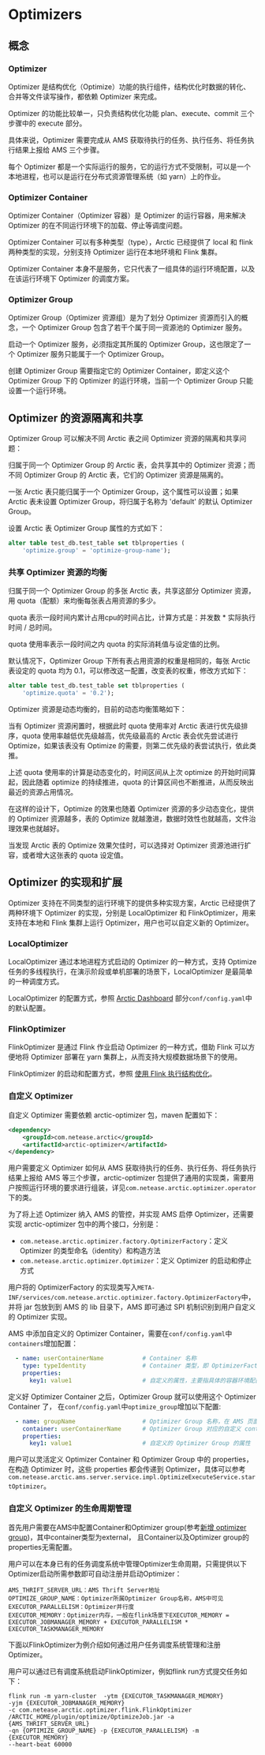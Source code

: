 # Optimizers

## 概念

### Optimizer

Optimizer 是结构优化（Optimize）功能的执行组件，结构优化时数据的转化、合并等文件读写操作，都依赖 Optimizer 来完成。

Optimizer 的功能比较单一，只负责结构优化功能 plan、execute、commit 三个步骤中的 execute 部分。

具体来说，Optimizer 需要完成从 AMS 获取待执行的任务、执行任务、将任务执行结果上报给 AMS 三个步骤。

每个 Optimizer 都是一个实际运行的服务，它的运行方式不受限制，可以是一个本地进程，也可以是运行在分布式资源管理系统（如 yarn）上的作业。

### Optimizer Container

Optimizer Container（Optimizer 容器）是 Optimizer 的运行容器，用来解决 Optimizer 的在不同运行环境下的加载、停止等调度问题。

Optimizer Container 可以有多种类型（type），Arctic 已经提供了 local 和 flink 两种类型的实现，分别支持 Optimizer 运行在本地环境和 Flink 集群。

Optimizer Container 本身不是服务，它只代表了一组具体的运行环境配置，以及在该运行环境下 Optimizer 的调度方案。

### Optimizer Group

Optimizer Group（Optimizer 资源组）是为了划分 Optimizer 资源而引入的概念，一个 Optimizer Group 包含了若干个属于同一资源池的 Optimizer 服务。

启动一个 Optimizer 服务，必须指定其所属的 Optimizer Group，这也限定了一个 Optimizer 服务只能属于一个 Optimizer Group。

创建 Optimizer Group 需要指定它的 Optimizer Container，即定义这个 Optimizer Group 下的 Optimizer 的运行环境，当前一个 Optimizer Group 只能设置一个运行环境。

## Optimizer 的资源隔离和共享

Optimizer Group 可以解决不同 Arctic 表之间 Optimizer 资源的隔离和共享问题： 

归属于同一个 Optimizer Group 的 Arctic 表，会共享其中的 Optimizer 资源；而不同 Optimizer Group 的 Arctic 表，它们的 
Optimizer 资源是隔离的。

一张 Arctic 表只能归属于一个 Optimizer Group，这个属性可以设置；如果 Arctic 表未设置 Optimizer Group，将归属于名称为 'default' 的默认 Optimizer Group。

设置 Arctic 表 Optimizer Group 属性的方式如下：

```sql
alter table test_db.test_table set tblproperties (
    'optimize.group' = 'optimize-group-name');
```

### 共享 Optimizer 资源的均衡

归属于同一个 Optimizer Group 的多张 Arctic 表，共享这部分 Optimizer 资源，用 quota（配额）来均衡每张表占用资源的多少。

quota 表示一段时间内累计占用cpu的时间占比，计算方式是：并发数 * 实际执行时间 / 总时间。

quota 使用率表示一段时间之内 quota 的实际消耗值与设定值的比例。

默认情况下，Optimizer Group 下所有表占用资源的权重是相同的，每张 Arctic 表设定的 quota 均为 0.1，可以修改这一配置，改变表的权重，修改方式如下：

```sql
alter table test_db.test_table set tblproperties (
    'optimize.quota' = '0.2');
```

Optimizer 资源是动态均衡的，目前的动态均衡策略如下：

当有 Optimizer 资源闲置时，根据此时 quota 使用率对 Arctic 表进行优先级排序，quota 使用率越低优先级越高，优先级最高的 Arctic 表会优先尝试进行 Optimize，如果该表没有 Optimize 的需要，则第二优先级的表尝试执行，依此类推。

上述 quota 使用率的计算是动态变化的，时间区间从上次 optimize 的开始时间算起，因此随着 optimize 的持续推进，quota 的计算区间也不断推进，从而反映出最近的资源占用情况。

在这样的设计下，Optimize 的效果也随着 Optimizer 资源的多少动态变化，提供的 Optimizer 资源越多，表的 Optimize 就越激进，数据时效性也就越高，文件治理效果也就越好。

当发现 Arctic 表的 Optimize 效果欠佳时，可以选择对 Optimizer 资源池进行扩容，或者增大这张表的 quota 设定值。


## Optimizer 的实现和扩展

Optimizer 支持在不同类型的运行环境下的提供多种实现方案，Arctic 已经提供了两种环境下 Optimizer 的实现，分别是 LocalOptimizer 和 FlinkOptimizer，用来支持在本地和 Flink 集群上运行 Optimizer，用户也可以自定义新的 
Optimizer。

### LocalOptimizer

LocalOptimizer 通过本地进程方式启动的 Optimizer 的一种方式，支持 Optimize 任务的多线程执行，在演示阶段或单机部署的场景下，LocalOptimizer 是最简单的一种调度方式。

LocalOptimizer 的配置方式，参照 [Arctic Dashboard](meta-service/dashboard.md) 部分`conf/config.yaml`中的默认配置。

### FlinkOptimizer

FlinkOptimizer 是通过 Flink 作业启动 Optimizer 的一种方式，借助 Flink 可以方便地将 Optimizer 部署在 yarn 集群上，从而支持大规模数据场景下的使用。

FlinkOptimizer 的启动和配置方式，参照 [使用 Flink 执行结构优化](meta-service/dashboard.md#flink)。

### 自定义 Optimizer

自定义 Optimizer 需要依赖 arctic-optimizer 包，maven 配置如下：

```xml
<dependency>
    <groupId>com.netease.arctic</groupId>
    <artifactId>arctic-optimizer</artifactId>
</dependency>
```

用户需要定义 Optimizer 如何从 AMS 获取待执行的任务、执行任务、将任务执行结果上报给 AMS 等三个步骤，arctic-optimizer 包提供了通用的实现类，需要用户按照运行环境的要求进行组装，详见`com.netease.arctic.optimizer.operator`下的类。

为了将上述 Optimizer 纳入 AMS 的管控，并实现 AMS 启停 Optimizer，还需要实现 arctic-optimizer 包中的两个接口，分别是：

- `com.netease.arctic.optimizer.factory.OptimizerFactory`：定义 Optimizer 的类型命名（identity）和构造方法
- `com.netease.arctic.optimizer.Optimizer`：定义 Optimizer 的启动和停止方式

用户将的 OptimizerFactory 的实现类写入`META-INF/services/com.netease.arctic.optimizer.factory.OptimizerFactory`中，并将 jar 包放到到 AMS 的 lib 目录下，AMS 即可通过 SPI 机制识别到用户自定义的 Optimizer 实现。

AMS 中添加自定义的 Optimizer Container，需要在`conf/config.yaml`中`containers`增加配置：

```yaml
  - name: userContainerName           # Container 名称
    type: typeIdentity                # Container 类型，即 OptimizerFactory 的 identity
    properties:
      key1: value1                    # 自定义的属性，主要指具体的容器环境配置
```

定义好 Optimizer Container 之后，Optimizer Group 就可以使用这个 Optimizer Container 了， 在`conf/config.yaml`中`optimize_group`增加以下配置:

```yaml
  - name: groupName                   # Optimizer Group 名称，在 AMS 页面中可见
    container: userContainerName      # Optimizer Group 对应的自定义 container 名称
    properties:
      key1: value1                    # 自定义的 Optimizer Group 的属性
```

用户可以灵活定义 Optimizer Container 和 Optimizer Group 中的 properties，在构造 Optimizer 时，这些 properties 都会传递到 Optimizer，具体可以参考`com.netease.arctic.ams.server.service.impl.OptimizeExecuteService.startOptimizer`。

### 自定义 Optimizer 的生命周期管理

首先用户需要在AMS中配置Container和Optimizer group(参考[新增 optimizer group](meta-service/dashboard.md#flink))，其中container类型为external，
且Container以及Optimizer group的properties无需配置。

用户可以在本身已有的任务调度系统中管理Optimizer生命周期，只需提供以下Optimizer启动所需参数即可自动注册并启动Optimizer：
```text
AMS_THRIFT_SERVER_URL：AMS Thrift Server地址
OPTIMIZE_GROUP_NAME：Optimizer所属Optimizer Group名称，AMS中可见
EXECUTOR_PARALLELISM：Optimizer并行度
EXECUTOR_MEMORY：Optimizer内存，一般在flink场景下EXECUTOR_MEMORY = EXECUTOR_JOBMANAGER_MEMORY + EXECUTOR_PARALLELISM * EXECUTOR_TASKMANAGER_MEMORY
```

下面以FlinkOptimizer为例介绍如何通过用户任务调度系统管理和注册Optimizer。

用户可以通过已有调度系统启动FlinkOptimizer，例如flink run方式提交任务如下：

```shell
flink run -m yarn-cluster  -ytm {EXECUTOR_TASKMANAGER_MEMORY} 
-yjm {EXECUTOR_JOBMANAGER_MEMORY} 
-c com.netease.arctic.optimizer.flink.FlinkOptimizer 
/ARCTIC_HOME/plugin/optimize/OptimizeJob.jar -a {AMS_THRIFT_SERVER_URL} 
-qn {OPTIMIZE_GROUP_NAME} -p {EXECUTOR_PARALLELISM} -m {EXECUTOR_MEMORY} 
--heart-beat 60000
```
